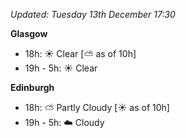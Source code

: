 *Updated: Tuesday 13th December 17:30*

**Glasgow**

* 18h: :sunny: Clear [:partly_sunny: as of 10h]
* 19h - 5h: :sunny: Clear

**Edinburgh**

* 18h: :partly_sunny: Partly Cloudy [:sunny: as of 10h]
* 19h - 5h: :cloud: Cloudy
